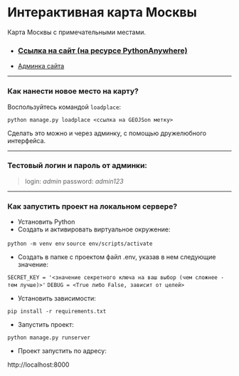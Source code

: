 # Интерактивная карта Москвы

Карта Москвы с примечательными местами.

- ### [**Ссылка на сайт** (на ресурсе PythonAnywhere)](http://azabirov.pythonanywhere.com/)
- [Админка сайта](http://azabirov.pythonanywhere.com/admin)
___

### Как нанести новое место на карту?
Воспользуйтесь командой `loadplace`:

`python manage.py loadplace <ссылка на GEOJSon метку>`

Сделать это можно и через админку, с помощью дружелюбного интерфейса.
___

### Тестовый логин и пароль от админки:
>login: *admin*
>password: *admin123*
___

### Как запустить проект на локальном сервере?
- Установить Python 
- Создать и активировать виртуальное окружение:

`python -m venv env`
`source env/scripts/activate`
- Создать в папке с проектом файл .env, указав в нем следующие значение:

`SECRET_KEY = '<значение секретного ключа на ваш выбор (чем сложнее - тем лучше)>'`
`DEBUG = <True либо False, зависит от целей>`
- Установить зависимости:

`pip install -r requirements.txt`
- Запустить проект:

`python manage.py runserver`
- Проект запустить по адресу:

http://localhost:8000

